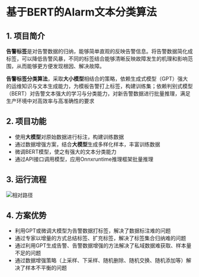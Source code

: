# 基于BERT的Alarm文本分类算法

## 1. 项目简介

**告警标签**是对告警数据的归纳，能够简单直观的反映告警信息。将告警数据简化成标签，可以降低告警风暴，不同的标签结合能够清晰反映故障发生的机理和影响范围，从而能够更方便发现根因、解决故障。

**告警标签分类算法**，采取**大小模型**相结合的策略，依赖生成式模型（GPT）强大的运维知识与文本生成能力，为模板告警打上标签，构建训练集；依赖判别式模型（BERT）对告警文本强大的学习与分类能力，对新告警数据进行批量推理，满足生产环境中对高效率与高准确性的要求

## 2. 项目功能
- 使用**大模型**对原始数据进行标注，构建训练数据
- 通过数据增强方案，结合**大模型**生成多样化样本，丰富训练数据
- 微调BERT模型，使之有强大的文本分类能力
- 通过API接口调用模型，应用Onnxruntime推理框架批量推理

## 3. 运行流程

![相对路径](img/WechatIMG735.jpg)

## 4. 方案优势
- 利用GPT或微调大模型为告警数据打标签，解决了数据标注难的问题
- 通过专家以增量的方式总结标签、扩充标签，解决了标签集合归纳难的问题
- 通过利用GPT生成告警、告警数据增强的方法解决了私域数据难获取、样本量不足的问题
- 通过数据增强策略（上采样、下采样、随机删除、随机交换、随机添加等）解决了样本不平衡的问题
